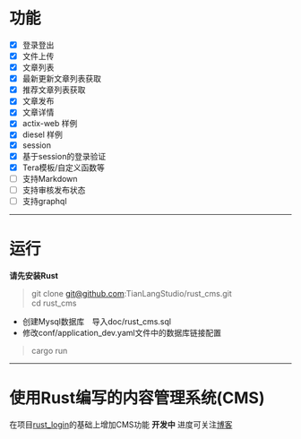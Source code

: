 # 功能
- [x]  登录登出
- [x]  文件上传　　
- [x]  文章列表   
- [x]  最新更新文章列表获取
- [x]  推荐文章列表获取
- [x]  文章发布　 
- [x]  文章详情　
- [x]  actix-web 样例
- [x]  diesel 样例 
- [x]  session 
- [x]  基于session的登录验证  
- [x]  Tera模板/自定义函数等
- [ ]  支持Markdown 
- [ ]  支持审核发布状态　
- [ ]  支持graphql
---  

# 运行 
**请先安装Rust**  

> git clone git@github.com:TianLangStudio/rust_cms.git     
> cd rust_cms 
- 创建Mysql数据库　导入doc/rust_cms.sql  
- 修改conf/application_dev.yaml文件中的数据库链接配置　
> cargo run
---  

# 使用Rust编写的内容管理系统(CMS)
在项目[rust_login](https://github.com/TianLangStudio/rust_login)的基础上增加CMS功能 
**开发中** 进度可关注[博客](https://blog.csdn.net/tianlangstudio/article/details/106169242)  




